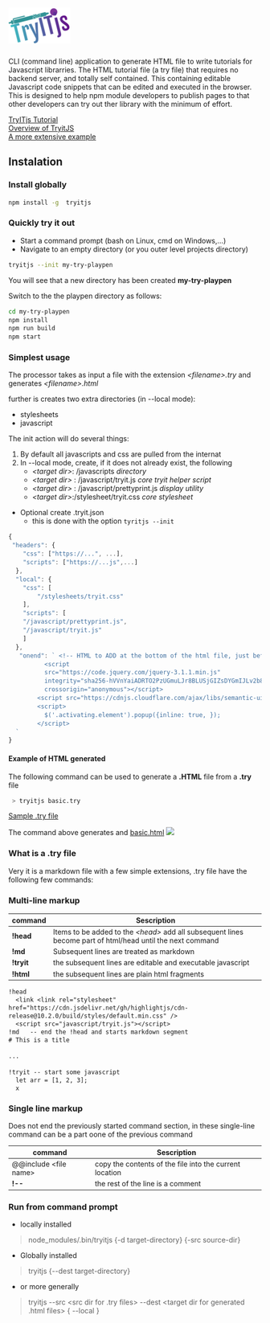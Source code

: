 # ![](tryit-small.png)

CLI (command line) application to generate HTML file to write tutorials for Javascript librarries. The HTML tutorial file (a try file) that
requires no backend server, and totally self contained. This containing editable Javascript code snippets that can be edited and executed in the browser. This is designed to help npm module developers to publish pages to that other developers can try out ther library with the minimum of effort.

<a href="https://unpkg.com/tryitjs/try_it/index.html">TryITjs Tutorial</a><br />
<a href="https://unpkg.com/tryitjs/try_it/full-tutorial.html">Overview of TryitJS</a><br />
<a href="https://nurulc.github.io/frame/tryit/data-frame-examples.html">A more extensive example</a><br />

## Instalation

### Install globally 
```sh
npm install -g  tryitjs
```
### Quickly try it out

* Start a command prompt (bash on Linux, cmd on Windows,...)
* Navigate to an empty directory (or you outer level projects directory)
```sh
tryitjs --init my-try-playpen
```
You will see that a new directory has been created __my-try-playpen__

Switch to the the playpen directory as follows:
```sh
cd my-try-playpen
npm install
npm run build
npm start
```

### Simplest usage

The processor takes as input a file with the extension _&lt;filename&gt;.try_ and generates _&lt;filename&gt;.html_ 



further is creates two extra directories (in --local mode):

* stylesheets
* javascript


The init action will do several things:
1. By default all javascripts and css are pulled from the internat
1. In --local mode, create, if it does not already exist, the following
   * _&lt;target dir&gt;_: /javascripts   _directory_
   * _&lt;target dir&gt;_ : /javascript/tryit.js _core tryit helper script_
   * _&lt;target dir&gt;_ :  /javascript/prettyprint.js _display utility_
   * _&lt;target dir&gt;_:/stylesheet/tryit.css _core stylesheet_
   



* Optional create .tryit.json 
	* this is done with the option `tyritjs --init`
```javascript 
{
 "headers": {
    "css": ["https://...", ...],
    "scripts": ["https://...js",...] 
  },
  "local": {
    "css": [
        "/stylesheets/tryit.css"
    ],
    "scripts": [
    "/javascript/prettyprint.js", 
    "/javascript/tryit.js"
    ]
  },
   "onend": ` <!-- HTML to ADD at the bottom of the html file, just before </body> -->
          <script
          src="https://code.jquery.com/jquery-3.1.1.min.js"
          integrity="sha256-hVVnYaiADRTO2PzUGmuLJr8BLUSjGIZsDYGmIJLv2b8="
          crossorigin="anonymous"></script>
        <script src="https://cdnjs.cloudflare.com/ajax/libs/semantic-ui/2.4.1/semantic.min.js"></script>
        <script>
          $('.activating.element').popup({inline: true, });
        </script>
  `
}
``` 

#### Example of HTML generated

The following command can be used to generate a __.HTML__ file from a __.try__ file 
```bash
 > tryitjs basic.try
```
<a href="https://github.com/nurulc/tryitjs/blob/master/try_src/basic.try">Sample .try file</a>

The command above generates and <a href="https://unpkg.com/tryitjs/try_it/basic.html">basic.html</a>
![](../images/two_pages.png)

### What is a .try file

Very it is a markdown file with a few simple extensions, .try file have the following few commands:

### Multi-line markup
|  command 	|   Sescription	|
|---	|---	|
|**!head**  	|   Items to be added to the _&lt;head&gt;_ add all subsequent lines become part of html/head	until the next command|
|**!md**  	|   Subsequent lines are treated as markdown	|
|**!tryit** |  the subsequent lines are editable and executable javascript	|
|**!html**  |  the subsequent lines are plain html fragments	|

```
!head
  <link <link rel="stylesheet" href="https://cdn.jsdelivr.net/gh/highlightjs/cdn-release@10.2.0/build/styles/default.min.css" />
  <script src="javascript/tryit.js"></script>
!md   -- end the !head and starts markdown segment
# This is a title

...

!tryit -- start some javascript  
  let arr = [1, 2, 3]; 
  x
```
### Single line markup

Does not end the previously started command section, in these single-line command can be a part oone of the previous command

|  command 	|   Sescription	|
|---	|---	|
| @@include &lt;file name&gt; | copy the contents of the file into the current location |
| **!--**  |  the rest of the line is a comment 	|

### Run from command prompt

* locally installed
> node_modules/.bin/tryitjs <input-file> {-d target-directory} {-src source-dir}

* Globally installed

> tryitjs <input-file> {--dest target-directory}
* or more generally 
	
> tryitjs --src <src dir for .try files> --dest <target dir for generated .html files> { --local }
	

